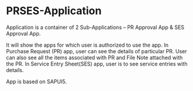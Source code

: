 # PRSES-Application
Application is a container of 2 Sub-Applications – PR Approval App &amp; SES Approval App.

It will show the apps for which user is authorized to use the app. 
In Purchase Request (PR) app, user can see the details of particular PR. User can also see all the items associated with PR and File Note attached with the PR. In Service Entry Sheet(SES) app, user is to see service entries with details.

App is based on SAPUI5.  


